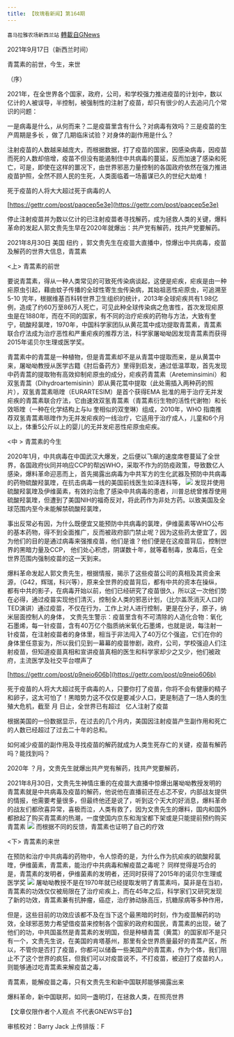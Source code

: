 ```yaml
---
title: 【玫瑰看新闻】第164期
---
```

`喜马拉雅农场新西兰站` [轉載自GNews](https://gnews.org/zh-hans/1549716/)

2021年9月17日（新西兰时间）

青蒿素的前世，今生，来世

（序）

2021年，在全世界各个国家，政府，公司，和学校强力推进疫苗的计划中，数以亿计的人被误导，半控制，被强制性的注射了疫苗，却只有很少的人去追问几个常识的问题：

一是病毒是什么，从何而来？二是疫苗里含有什么？对病毒有效吗？三是疫苗的生产周期是多长 ，做了几期临床试验？对身体的副作用是什么？

注射疫苗的人数越来越庞大，而根据数据，打了疫苗的国家，因感染病毒，因疫苗而死的人数却倍增，疫苗不但没有能遏制住中共病毒的蔓延，反而加速了感染和死亡，可是，即使在这样的噩况下，由世界邪恶力量控制的各国政府依然在强力推进疫苗护照，全然不顾人民的生死，人类面临着一场蓄谋已久的世纪大劫难！

死于疫苗的人将大大超过死于病毒的人

[https://gettr.com/post/paqcep5e3e](https://gettr.com/post/paqcep5e3e)

停止注射疫苗并为数以亿计的已注射疫苗者寻找解药，成为拯救人类的关键，爆料革命的发起人郭文贵先生早在2020年就爆出：共产党有解药，找共产党要解药。

2021年8月30日 美国 纽约 ，郭文贵先生在疫苗大直播中，惊爆出中共病毒，疫苗及解药的世界大信息，青蒿素



&lt;上&gt; 青蒿素的前世

要说青蒿素，得从一种人类常见的可致死传染病谈起，这便是疟疾，疟疾是由一种疟原虫引起，藉由蚊子传播的全球性寄生虫传染病，其始祖恶性疟原虫，可追溯至5-10 完年，根据维基百科转世界卫生组织的统计，2013年全球疟疾共有1.98亿例，造成了约60万至86万人死亡，可见此种全球传染病之危害性，首次发现疟原虫是在1880年，而在不同的国家，有不同的治疗疟疾的药物与方法，大致有奎宁，硫酸羟氯喹，1970年，中国科学家团队从黄花蒿中成功提取青蒿素，青蒿素联合疗法成为治疗恶性和严重疟疾的推荐方法，科学家屠呦呦因发现青蒿素而获得2015年诺贝尔生理或医学奖。

青蒿素中的青蒿是一种植物，但是青蒿素却不是从青蒿中提取而来，是从黄蒿中来，屠呦呦教授从医学古籍《肘后备药方》里得到启发，通过低温萃取，首先发现中药青蒿的提取物有高效抑制疟原虫的成分，疟疾药青蒿素（Areteminsimini）和双氢青蒿（Dihydroartemisinin）即从黄花蒿中提取（此处需插入两种药的照片），双氢青蒿素哌喹（EURARTESIM）是首个获得EMA 批准的用于治疗无并发疟疾的青蒿素联合疗法，它由速效双氢青蒿素（青蒿素衍生物的活性代谢物）和长效哌喹（一种在化学结构上与lu 奎相似的双奎琳）组成，2010年，WHO 指南推荐双氢青蒿素哌喹作为无并发疟疾的一线治疗，它适用于治疗成人，儿童和6个月以上，体重5公斤以上的婴儿的无并发疟恶性疟原虫疟疾。

&lt;中 &gt; 青蒿素的今生

2020年1月，中共病毒在中国武汉大爆发，之后便以飞飙的速度席卷蔓延了全世界，各国政府伙同并响应CCP的帮凶WHO，采取不作为的防疫政策，导致数亿人感染，爆料革命迎恶而上，首先揭露出病毒为中共军方的生化武器及预防中共病毒的药物硫酸羟氯喹，在抗击病毒一线的美国前线医生如泽连科等，
![](https://assets.gnews.org/wp-content/uploads/2021/09/1000.jpeg)
发现并使用硫酸羟氯喹及伊维菌素，有效的治愈了感染中共病毒的患者，川普总统曾推荐使用硫酸羟氯喹，但遭到了美国NIH的福奇反对，将此药作为非处方药。以致美国及全球范围内至今未能解禁硫酸羟氯喹，

事出反常必有因，为什么既便宜又能预防中共病毒的氯喹，伊维菌素等WHO公布的基本药物，得不到全面推广，反而被政府部门禁止呢？因为这些药太便宜了，因为他们的目的是通过病毒来强推疫苗，他们是谁？他们便是在这疫苗背后，控制世界的黑暗力量及CCP， 他们处心积虑，阴谋数十年，就等着制毒，放毒后，在全世界范围内强制疫苗的这一天到来。

爆料革命发起人郭文贵先生，根据情报，揭示了这些疫苗公司的真相及其资金来源，（G42，辉瑞，科兴等），原来全世界的疫苗背后，都有中共的资本在操纵，都有中共的影子，在病毒开始以前，他们已经研究了疫苗很久，所以这一次他们势在必得，通过疫苗实现他们清灭，控制全人类的邪恶计划，（比尔盖茨消灭人口的TED演讲）通过疫苗，不仅在行为，工作上对人进行控制，更是在分子，原子，纳米层面控制人的身体， 文贵先生警示：疫苗里含有不可清除的人造化合物：氧化石墨烯，每一针疫苗，含有40万亿个脂质纳米氧化石墨烯，也就是说，每注射一针疫苗，在注射疫苗者的身体里，相当于非法闯入了40万亿个强盗，它们在你的身体里任意妄为，所以我们见到一幕幕的疫苗惨剧，政府，公司，学校强迫人们注射疫苗，但知道疫苗真相和宣讲疫苗真相的医生和科学家却少之又少，他们被政府，主流医学及社交平台噤声了

[https://gettr.com/post/p9neio606b](https://gettr.com/post/p9neio606b)

死于疫苗的人将大大超过死于病毒的人，只要你打了疫苗，你将不会有健康的精子和卵子，这太可怕了！黑暗势力这不仅仅是要减少人口，更是制造了一场人类的生殖大危机，截至 月 日止，全世界已有超过   亿人注射了疫苗

根据美国的一份数据显示，在过去的几个月内，美国因注射疫苗产生副作用和死亡的人数已经超过了过去二十年的总和。

如何减少疫苗的副作用及寻找疫苗的解药就成为人类生死存亡的关键，疫苗有解药吗？能找到吗？

2020年 ？月，文贵先生就爆出共产党有解药，找共产党要解药，

2021年8月30日，文贵先生神情庄重的在疫苗大直播中惊爆出屠呦呦教授发明的青蒿素就是中共病毒及疫苗的解药，他说他在直播前还在忐忑不安，内部战友提供的情报，他需要考量很多，但最终他还是说了，听到这个天大的好消息，爆料革命的战友们都欣喜异常，喜极而泣，人类有救了，因为文贵先生的爆料，国内和国外都掀起了购买青蒿素的热潮，一度使国内京东和淘宝都下架或是只能提前预约购买青蒿素
![](https://assets.gnews.org/wp-content/uploads/2021/09/图片-1-13.jpg)
而根据不同的反馈，青蒿素也证明了自己的疗效

&lt;下&gt; 青蒿素的来世

在预防和治疗中共病毒的药物中，令人惊奇的是，为什么作为抗疟疾的硫酸羟氯喹，伊维菌素，青蒿素，能治疗中共病毒和解疫苗之毒呢？ 同样觉得是巧合的是，青蒿素的发明者，伊维菌素的发明者，还同时获得了2015年的诺贝尔生理或医学奖
![](https://assets.gnews.org/wp-content/uploads/2021/09/图片2-32.jpg)
屠呦呦教授不是在1970年就已经提取发明了青蒿素吗，莫非是在当初，青蒿素的功效仅仅被局限在了治疗疟疾上，而在45年之后，科学家们又研究发现了新的功效，青蒿素兼有抗肿瘤，癌症，治疗肺动脉高压，抗糖尿病等多种作用，

但是，这些目前的功效应该都不及在当下这个最黑暗的时刻，作为疫苗解药的功效，全球邪恶势力希望借疫苗来控制各个国家的政府和国民，青蒿素的出现，破了他们的功，中共国虽然是青蒿素的发明国，但是种植青蒿（黄蒿）的国家却不是只有一个，文贵先生说，在美国的肯塔基州，那里有全世界质量最好的青蒿产区，所以，不管你是否打了疫苗，你都可以储备一些美国产的青蒿素，作为个体，我们阻止不了这个世界的疯狂，但我们可以对疫苗说不，不打疫苗，被迫打了疫苗的人，则能够通过吃青蒿素来解疫苗之毒，

青蒿素，能解疫苗之毒，只有文贵先生和新中国联邦能够揭露出来

爆料革命，新中国联邦，如同一盏明灯，在拯救人类，在照亮世界

【文章仅限作者个人观点 不代表GNEWS平台】

审核校对：Barry Jack
上传排版：F
